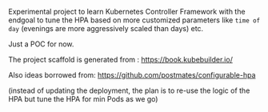 Experimental project to learn Kubernetes Controller Framework with the endgoal to tune the HPA 
based on more customized parameters like `time of day` (evenings are more aggressively scaled than days) etc. 

Just a POC for now.

The project scaffold is generated from : https://book.kubebuilder.io/ 

Also ideas borrowed from:
https://github.com/postmates/configurable-hpa 

(instead of updating the deployment, the plan is to re-use the logic of the HPA but tune the HPA for min Pods as we go)